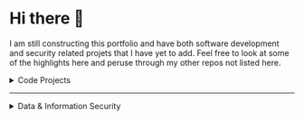 # Hi there 👋
I am still constructing this portfolio and have both software development and security related projets that I have yet to add. Feel free to
look at some of the highlights here and peruse through my other repos not listed here.

<details><summary> Code Projects</summary>

<!---PROJECT 1 -->
## [Project 1: Custom Mail Transfer Protocol](https://github.com/LiamWRyan/Simple-Mail-Transfer-Server-Client)

### Simple Mail Transfer Protocol Client & Server (Fall 2020)
  #### A python application which handles all the logic for a SMTP client and server. Here is a video showing the functionality of this application https://www.youtube.com/watch?v=U5VPWlOsfaw.

<!---PROJECT 2 -->          
## [Project 2: Property Assessment GUI](https://github.com/LiamWRyan/PropertyAssessmentGUI) 

### Edmonton Property Assessment GUI (Fall 2021)
  #### a Java based GUI that supports the various querying of property assessments in Edmonton using Edmontons Open Data Portal API.

![](https://github.com/LiamWRyan/PropertyAssessmentGUI/blob/main/Images/Read%20Data.jpg)

<!---PROJECT 3 -->
## [Project 3: Dash & Plotly Information Visualization Web Application](https://github.com/LiamWRyan/StubEnhancer) 

### Stubenhancer (Fall 2022)
  #### The objective of our application is to help our target audience make informed education and career decisions. We do this through interactive visualizations that abstracts the relevant data in meaningful ways. Further, we offer our users access to predictive models that compliment our data. You can visit this site publicly at https://stubenhancer.ca/.
  
---  
More projects will be added in the near future...

  </details>

---

  <details><summary>Data & Information Security</summary>
  
  
 
---
<details><summary>Pen Testing Vulnerable Machines</summary>
  
  ## [Enumerating the Corrosion 2 VulnHub Machine](https://github.com/LiamWRyan/Corrosion-2-Pen-Testing/blob/main)    
  Using various enumeration tools, we succesfully gain access to the server and escalate our privilege to that of root. 
  
  </details>
  
  
---
 <!--- CYBER SECURITY COMPETITIONS START -->
<details><summary>Cyber Security Competitions</summary>
  
## [National Cyber League 2022 Individual Game (click for full report)](https://cyberskyline.com/report/1G0N5593TNNP)
  
<p float="center">
  <img src="https://github.com/LiamWRyan/image_src_repo/blob/main/2.jpg" width="450" />
</p>
  
## [National Cyber League 2022 Team Game (click for full report)](https://cyberskyline.com/report/K6GNP328YFGF)

<p float="center">
  <img src="https://github.com/LiamWRyan/image_src_repo/blob/main/NCL2022_team_1.jpg" width="450" />
</p>
